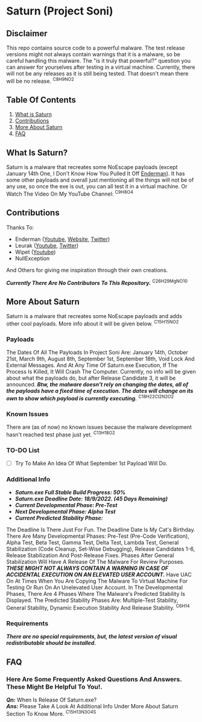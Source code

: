 # Saturn (Project Soni)
## Disclaimer
This repo contains source code to a powerful malware.
The test release versions might not always contain warnings that it is a malware, so be careful handling this malware.
The "is it truly that powerful?" question you can answer for yourselves after testing in a virtual machine.
Currently, there will not be any releases as it is still being tested. That doesn't mean there will be no release.
<sup>C8H9NO2</sup>
## Table Of Contents
1. [What is Saturn](https://github.com/AlvinIsSoCool/Saturn#what-is-saturn)
2. [Contributions](https://github.com/AlvinIsSoCool/Saturn#contributions)
3. [More About Saturn](https://github.com/AlvinIsSoCool/Saturn#more-about-saturn)
4. [FAQ](https://github.com/AlvinIsSoCool/Saturn#faq)
## What Is Saturn?
Saturn is a malware that recreates some NoEscape payloads (except January 14th One, I Don't Know How You Pulled It Off [Enderman](https://youtube.com/c/Endermanch)).
It has some other payloads and overall just mentioning all the things will not be of any use, so once the exe is out, you can all test it in a virtual machine.
Or Watch The Video On My YouTube Channel: 
<sup>C9H8O4</sup>
## Contributions
Thanks To:
+ Enderman ([Youtube](https://youtube.com/c/Endermanch), [Website](https://malwarewatch.org/), [Twitter](https://mobile.twitter.com/endermanch))
+ Leurak ([Youtube](https://youtube.com/c/Leurak), [Twitter](https://mobile.twitter.com/LeurAK47))
+ Wipet ([Youtube](https://youtube.com/c/wipet))
+ NullException

And Others for giving me inspiration through their own creations.

***Currently There Are No Contributors To This Repository.***
<sup>C26H29MgNO10</sup>
## More About Saturn
Saturn is a malware that recreates some NoEscape payloads and adds other cool payloads.
More info about it will be given below.
<sup>C15H15NO2</sup>
### Payloads
The Dates Of All The Payloads In Project Soni Are: January 14th, October 21st, March 9th, August 8th, September 1st, September 18th, Void Lock And External Messages. And At Any Time Of Saturn.exe Execution, If The Process Is Killed, It Will Crash The Computer.
Currently, no info will be given about what the payloads do, but after Release Candidate 3, it will be announced.
***Btw, the malware doesn't rely on changing the dates, all of the payloads have a fixed time of execution. The dates will change on its own to show which payload is currently executing.***
<sup>C18H22Cl2N2O2</sup>
### Known Issues
There are (as of now) no known issues because the malware development hasn't reached test phase just yet.
<sup>C13H18O2</sup>
### TO-DO List
- [ ] Try To Make An Idea Of What September 1st Payload Will Do.
### Additional Info
+ ***Saturn.exe Full Stable Build Progress: 50%***
+ ***Saturn.exe Deadline Date: 18/9/2022. (45 Days Remaining)***
+ ***Current Developmental Phase: Pre-Test***
+ ***Next Developmental Phase: Alpha Test***
+ ***Current Predicted Stability Phase:***

The Deadline Is There Just For Fun. The Deadline Date Is My Cat's Birthday.
There Are Many Developmental Phases: Pre-Test (Pre-Code Verification), Alpha Test, Beta Test, Gamma Test, Delta Test, Lambda Test, General Stabilization (Code Cleanup, Set-Wise Debugging), Release Candidates 1-6, Release Stabilization And Post-Release Fixes.
Phases After General Stabilization Will Have A Release Of The Malware For Review Purposes. ***THESE MIGHT NOT ALWAYS CONTAIN A WARNING IN CASE OF ACCIDENTAL EXECUTION ON AN ELEVATED USER ACCOUNT.*** Have UAC On At Times When You Are Copying The Malware To Virtual Machine For Testing Or Run On An Unelevated User Account.
In The Developmental Phases, There Are 4 Phases Where The Malware's Predicted Stability Is Displayed.
The Predicted Stability Phases Are: Multiple-Test Stability, General Stability, Dynamic Execution Stability And Release Stability.
<sup>C6H14</sup>
### Requirements
***There are no special requirements, but, the latest version of visual redistributable should be installed.***
## FAQ
### Here Are Some Frequently Asked Questions And Answers. These Might Be Helpful To You!.
***Qn:*** When Is Release Of Saturn.exe?                     
***Ans:*** Please Take A Look At Additional Info Under More About Saturn Section To Know More.
<sup>C15H13N3O4S</sup>
